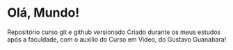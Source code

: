 # Olá, Mundo!
 Repositório curso git e github versionado
 Criado durante os meus estudos após a faculdade, com o auxílio do Curso em Vídeo, do Gustavo Guanabara! 
